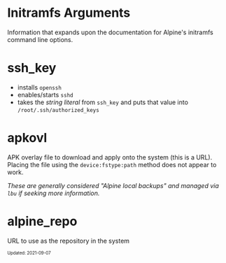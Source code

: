 Initramfs Arguments
===

Information that expands upon the documentation for Alpine's initramfs command
line options.

# ssh_key

- installs `openssh`
- enables/starts `sshd`
- takes the _string literal_ from `ssh_key` and puts that value into `/root/.ssh/authorized_keys`

# apkovl

APK overlay file to download and apply onto the system (this is a URL). Placing the
file using the `device:fstype:path` method does not appear to work.

_These are generally considered "Alpine local backups" and managed via `lbu`
if seeking more information._

# alpine_repo

URL to use as the repository in the system

<sub><sup>Updated: 2021-09-07</sup></sub>
